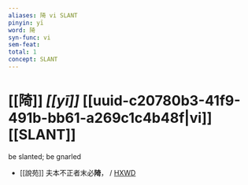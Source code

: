 ```yaml
---
aliases: 陭 vi SLANT
pinyin: yī
word: 陭
syn-func: vi
sem-feat: 
total: 1
concept: SLANT 
---
```

# [[陭]] *[[yī]]*  [[uuid-c20780b3-41f9-491b-bb61-a269c1c4b48f|vi]] [[SLANT]]
be slanted; be gnarled
 - [[說苑]] 夫本不正者末必**陭**， / [HXWD](https://hxwd.org/textview.html?location=CH1a0907_CHANT_003-1a.5)